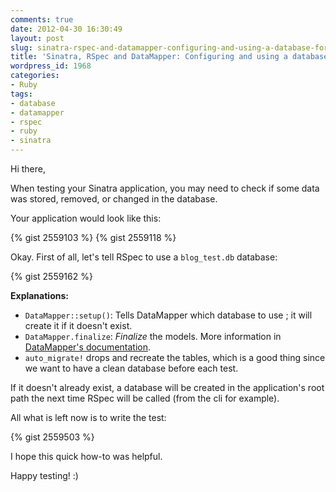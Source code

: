 ```yaml
---
comments: true
date: 2012-04-30 16:30:49
layout: post
slug: sinatra-rspec-and-datamapper-configuring-and-using-a-database-for-tests
title: 'Sinatra, RSpec and DataMapper: Configuring and using a database for tests'
wordpress_id: 1968
categories:
- Ruby
tags:
- database
- datamapper
- rspec
- ruby
- sinatra
---
```



Hi there,

When testing your Sinatra application, you may need to check if some data was stored, removed, or changed in the database.

Your application would look like this:

{% gist 2559103 %}
{% gist 2559118 %}

Okay. First of all, let's tell RSpec to use a `blog_test.db` database:

{% gist 2559162 %}

**Explanations:**


* `DataMapper::setup()`: Tells DataMapper which database to use ; it will create it if it doesn't exist.
* `DataMapper.finalize`: *Finalize*  the models. More information in [DataMapper's documentation](http://datamapper.org/getting-started.html).
* `auto_migrate!` drops and recreate the tables, which is a good thing since we want to have a clean database before each test.

If it doesn't already exist, a database will be created in the application's root path the next time RSpec will be called (from the cli for example).

All what is left now is to write the test:

{% gist 2559503 %}

I hope this quick how-to was helpful.

Happy testing! :)
